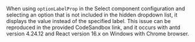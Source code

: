 When using `optionLabelProp` in the Select component configuration and selecting an option that is not included in the hidden dropdown list, it displays the value instead of the specified label. This issue can be reproduced in the provided CodeSandbox link, and it occurs with antd version 4.24.12 and React version 16.x on Windows with Chrome browser.
